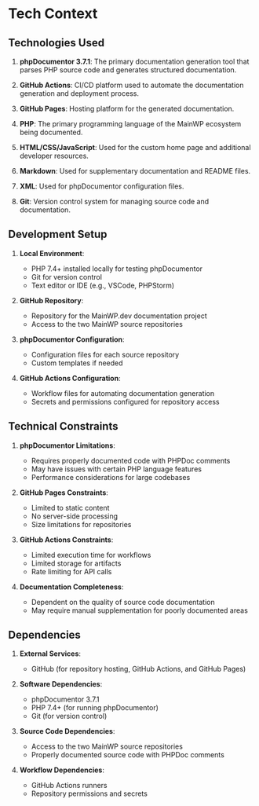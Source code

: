 # Tech Context

## Technologies Used

1. **phpDocumentor 3.7.1**: The primary documentation generation tool that parses PHP source code and generates structured documentation.

2. **GitHub Actions**: CI/CD platform used to automate the documentation generation and deployment process.

3. **GitHub Pages**: Hosting platform for the generated documentation.

4. **PHP**: The primary programming language of the MainWP ecosystem being documented.

5. **HTML/CSS/JavaScript**: Used for the custom home page and additional developer resources.

6. **Markdown**: Used for supplementary documentation and README files.

7. **XML**: Used for phpDocumentor configuration files.

8. **Git**: Version control system for managing source code and documentation.

## Development Setup

1. **Local Environment**:
   - PHP 7.4+ installed locally for testing phpDocumentor
   - Git for version control
   - Text editor or IDE (e.g., VSCode, PHPStorm)

2. **GitHub Repository**:
   - Repository for the MainWP.dev documentation project
   - Access to the two MainWP source repositories

3. **phpDocumentor Configuration**:
   - Configuration files for each source repository
   - Custom templates if needed

4. **GitHub Actions Configuration**:
   - Workflow files for automating documentation generation
   - Secrets and permissions configured for repository access

## Technical Constraints

1. **phpDocumentor Limitations**:
   - Requires properly documented code with PHPDoc comments
   - May have issues with certain PHP language features
   - Performance considerations for large codebases

2. **GitHub Pages Constraints**:
   - Limited to static content
   - No server-side processing
   - Size limitations for repositories

3. **GitHub Actions Constraints**:
   - Limited execution time for workflows
   - Limited storage for artifacts
   - Rate limiting for API calls

4. **Documentation Completeness**:
   - Dependent on the quality of source code documentation
   - May require manual supplementation for poorly documented areas

## Dependencies

1. **External Services**:
   - GitHub (for repository hosting, GitHub Actions, and GitHub Pages)

2. **Software Dependencies**:
   - phpDocumentor 3.7.1
   - PHP 7.4+ (for running phpDocumentor)
   - Git (for version control)

3. **Source Code Dependencies**:
   - Access to the two MainWP source repositories
   - Properly documented source code with PHPDoc comments

4. **Workflow Dependencies**:
   - GitHub Actions runners
   - Repository permissions and secrets
